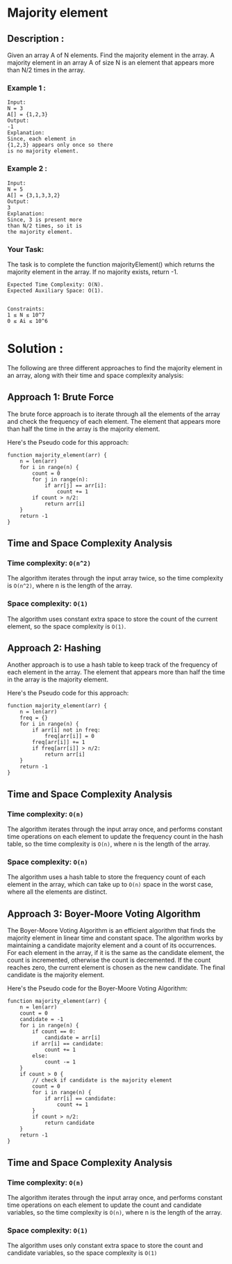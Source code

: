 # Majority element

## Description :

Given an array A of N elements. Find the majority element in the array. A majority element in an array A of size N is an element that appears more than N/2 times in the array.

### Example 1 :

```
Input:
N = 3
A[] = {1,2,3}
Output:
-1
Explanation:
Since, each element in
{1,2,3} appears only once so there
is no majority element.
```

### Example 2 :

```
Input:
N = 5
A[] = {3,1,3,3,2}
Output:
3
Explanation:
Since, 3 is present more
than N/2 times, so it is
the majority element.
```

### Your Task:

The task is to complete the function majorityElement() which returns the majority element in the array. If no majority exists, return -1.

```
Expected Time Complexity: O(N).
Expected Auxiliary Space: O(1).


Constraints:
1 ≤ N ≤ 10^7
0 ≤ Ai ≤ 10^6
```

# Solution :

The following are three different approaches to find the majority element in an array, along with their time and space complexity analysis:

## Approach 1: Brute Force

The brute force approach is to iterate through all the elements of the array and check the frequency of each element. The element that appears more than half the time in the array is the majority element. 

Here's the Pseudo code for this approach:
```
function majority_element(arr) {
    n = len(arr)
    for i in range(n) {
        count = 0
        for j in range(n):
            if arr[j] == arr[i]:
                count += 1
        if count > n/2:
            return arr[i]
    }
    return -1
}
```
## Time and Space Complexity Analysis

### Time complexity: `O(n^2)`

The algorithm iterates through the input array twice, so the time complexity is `O(n^2)`, where n is the length of the array.

### Space complexity: `O(1)`

The algorithm uses constant extra space to store the count of the current element, so the space complexity is `O(1)`.

## Approach 2: Hashing

Another approach is to use a hash table to keep track of the frequency of each element in the array. The element that appears more than half the time in the array is the majority element. 

Here's the Pseudo code for this approach:

```
function majority_element(arr) {
    n = len(arr)
    freq = {}
    for i in range(n) {
        if arr[i] not in freq:
            freq[arr[i]] = 0
        freq[arr[i]] += 1
        if freq[arr[i]] > n/2:
            return arr[i]
    }
    return -1
}
```
## Time and Space Complexity Analysis

### Time complexity: `O(n)`

The algorithm iterates through the input array once, and performs constant time operations on each element to update the frequency count in the hash table, so the time complexity is `O(n)`, where n is the length of the array.

### Space complexity: `O(n)`

The algorithm uses a hash table to store the frequency count of each element in the array, which can take up to `O(n)` space in the worst case, where all the elements are distinct.

## Approach 3: Boyer-Moore Voting Algorithm

The Boyer-Moore Voting Algorithm is an efficient algorithm that finds the majority element in linear time and constant space. The algorithm works by maintaining a candidate majority element and a count of its occurrences. For each element in the array, if it is the same as the candidate element, the count is incremented, otherwise the count is decremented. If the count reaches zero, the current element is chosen as the new candidate. The final candidate is the majority element.

Here's the Pseudo code for the Boyer-Moore Voting Algorithm:
```
function majority_element(arr) {
    n = len(arr)
    count = 0
    candidate = -1
    for i in range(n) {
        if count == 0:
            candidate = arr[i]
        if arr[i] == candidate:
            count += 1
        else:
            count -= 1
    }
    if count > 0 {
        // check if candidate is the majority element
        count = 0
        for i in range(n) {
            if arr[i] == candidate:
                count += 1
        }
        if count > n/2:
            return candidate
    }
    return -1
}
```

## Time and Space Complexity Analysis

### Time complexity: `O(n)`

The algorithm iterates through the input array once, and performs constant time operations on each element to update the count and candidate variables, so the time complexity is `O(n)`, where n is the length of the array.

### Space complexity: `O(1)`

The algorithm uses only constant extra space to store the count and candidate variables, so the space complexity is `O(1)`
